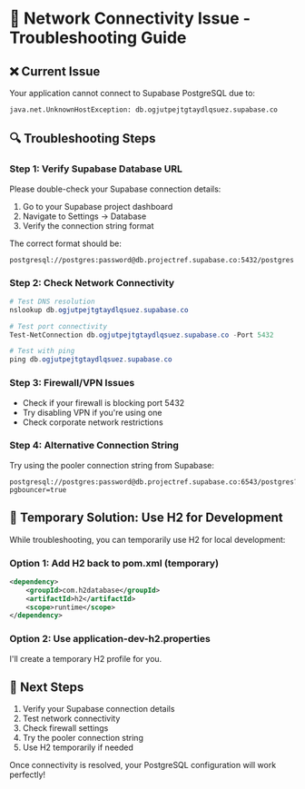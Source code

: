 # 🔧 Network Connectivity Issue - Troubleshooting Guide

## ❌ Current Issue
Your application cannot connect to Supabase PostgreSQL due to:
```
java.net.UnknownHostException: db.ogjutpejtgtaydlqsuez.supabase.co
```

## 🔍 Troubleshooting Steps

### Step 1: Verify Supabase Database URL
Please double-check your Supabase connection details:
1. Go to your Supabase project dashboard
2. Navigate to Settings → Database
3. Verify the connection string format

The correct format should be:
```
postgresql://postgres:password@db.projectref.supabase.co:5432/postgres
```

### Step 2: Check Network Connectivity
```powershell
# Test DNS resolution
nslookup db.ogjutpejtgtaydlqsuez.supabase.co

# Test port connectivity
Test-NetConnection db.ogjutpejtgtaydlqsuez.supabase.co -Port 5432

# Test with ping
ping db.ogjutpejtgtaydlqsuez.supabase.co
```

### Step 3: Firewall/VPN Issues
- Check if your firewall is blocking port 5432
- Try disabling VPN if you're using one
- Check corporate network restrictions

### Step 4: Alternative Connection String
Try using the pooler connection string from Supabase:
```
postgresql://postgres:password@db.projectref.supabase.co:6543/postgres?pgbouncer=true
```

## 🚀 Temporary Solution: Use H2 for Development

While troubleshooting, you can temporarily use H2 for local development:

### Option 1: Add H2 back to pom.xml (temporary)
```xml
<dependency>
    <groupId>com.h2database</groupId>
    <artifactId>h2</artifactId>
    <scope>runtime</scope>
</dependency>
```

### Option 2: Use application-dev-h2.properties
I'll create a temporary H2 profile for you.

## 🔧 Next Steps
1. Verify your Supabase connection details
2. Test network connectivity
3. Check firewall settings
4. Try the pooler connection string
5. Use H2 temporarily if needed

Once connectivity is resolved, your PostgreSQL configuration will work perfectly!
